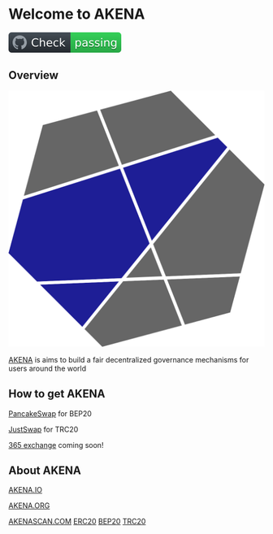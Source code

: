 # Welcome to AKENA
![logo](https://github.com/AkenaTeam/Akena/blob/contracts/logo/badge.svg)



## Overview

![logo](https://github.com/AkenaTeam/Akena/blob/contracts/logo/akena_logo_512.svg)

[AKENA](http://akena.io) is aims to build a fair decentralized  governance mechanisms for users around the world



## How to get AKENA

[PancakeSwap](https://pancakeswap.info/pool/0x32b2a05f22ef0088ca7831272a780e8ecda3288d) for BEP20

[JustSwap](https://justswap.network/?lang=en-US#/scan/detail/trx/TMsUFY8gZbWCY6rwMaow9YNBgcdWZte12Y) for TRC20 

[365 exchange](https://365.stream/r/turDsz) coming soon!


## About AKENA

[AKENA.IO](https://akena.io)

[AKENA.ORG](https://akena.org)

[AKENASCAN.COM](https://akenascan.com)
[ERC20](https://etherscan.io/token/0xb88ef60f32e062f4b6537063d2b40b4272fe76c6)
[BEP20](https://bscscan.com/token/0xb88ef60f32e062f4b6537063d2b40b4272fe76c6)
[TRC20](https://tronscan.io/#/token20/TMsUFY8gZbWCY6rwMaow9YNBgcdWZte12Y)

